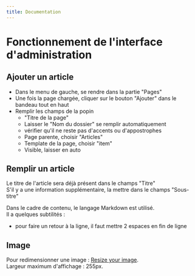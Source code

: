 ```yaml
---
title: Documentation
---
```


# Fonctionnement de l'interface d'administration

## Ajouter un article

* Dans le menu de gauche, se rendre dans la partie "Pages"
* Une fois la page chargée, cliquer sur le bouton "Ajouter" dans le bandeau tout en haut
* Remplir les champs de la popin
	* "Titre de la page"
	* Laisser le "Nom du dossier" se remplir automatiquement
	* vérifier qu'il ne reste pas d'accents ou d'appostrophes
	* Page parente, choisir "Articles"
	* Template de la page, choisir "item"
	* Visible, laisser en auto

## Remplir un article

Le titre de l'article sera déjà présent dans le champs "Titre"  
S'il y a une information supplémentaire, la mettre dans le champs "Sous-titre"

Dans le cadre de contenu, le langage Markdown est utilisé.  
Il a quelques subtilités :
* pour faire un retour à la ligne, il faut mettre 2 espaces en fin de ligne


## Image
Pour redimensionner une image : [Resize your image](http://resizeyourimage.com/FR/).  
Largeur maximum d'affichage : 255px.

